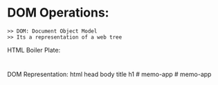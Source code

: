 # DOM Operations:

    >> DOM: Document Object Model
    >> Its a representation of a web tree

HTML Boiler Plate:
<html>
<head>
<title></title>
</head>
<body>
<h1></h1>
</body>
</html>

DOM Representation:
html
head body
title h1
#   m e m o - a p p  
 #   m e m o - a p p  
 